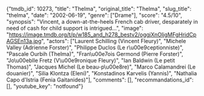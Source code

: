 {"tmdb_id": 10273, "title": "Thelma", "original_title": "Thelma", "slug_title": "thelma", "date": "2002-06-19", "genre": ["Drame"], "score": "4.5/10", "synopsis": "Vincent, a down-at-the-heels French cab driver, desparately in need of cash for child support is intrigued...", "image": "https://image.tmdb.org/t/p/w185_and_h278_bestv2/oggjXnOljgMFgHridCpAGSEn13a.jpg", "actors": ["Laurent Schilling (Vincent Fleury)", "Michele Valley (Adrienne Forster)", "Philippe Duclos (Le r\u00e9ceptionniste)", "Pascale Ourbih (Thelma)", "Fran\u00e7ois Germond (Pierre Forster)", "Jo\u00eblle Fretz (V\u00e9ronique Fleury)", "Ian Baldwin (Le petit Thomas)", "Jacques Michel (Le beau-p\u00e8re)", "Marco Calamandrei (Le douanier)", "Silia Klontza (Eleni)", "Konstadinos Karvelis (Yannis)", "Nathalia Capo d'Istria (Fenia Gaitanides)"], "comments": [], "recommandations_id": [], "youtube_key": "notfound"}